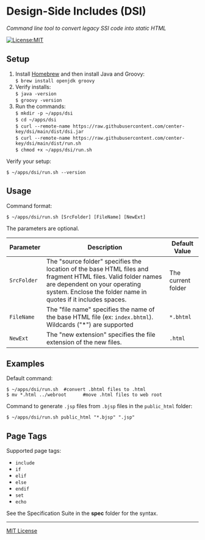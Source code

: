 # Design-Side Includes (DSI)

_Command line tool to convert legacy SSI code into static HTML_

[![License:MIT](https://img.shields.io/badge/License-MIT-blue.svg)](https://github.com/center-key/fetch-json/blob/main/LICENSE.txt)

## Setup
1. Install [Homebrew](https://brew.sh) and then install Java and Groovy:<br>
   `$ brew install openjdk groovy`<br>
2. Verify installs:<br>
   `$ java -version`<br>
   `$ groovy -version`<br>
3. Run the commands:<br>
   `$ mkdir -p ~/apps/dsi`<br>
   `$ cd ~/apps/dsi`<br>
   `$ curl --remote-name https://raw.githubusercontent.com/center-key/dsi/main/dist/dsi.jar`<br>
   `$ curl --remote-name https://raw.githubusercontent.com/center-key/dsi/main/dist/run.sh`<br>
   `$ chmod +x ~/apps/dsi/run.sh`<br>

Verify your setup:
```shell
$ ~/apps/dsi/run.sh --version
```

## Usage
Command format:
```shell
$ ~/apps/dsi/run.sh [SrcFolder] [FileName] [NewExt]
```
The parameters are optional.

| Parameter   | Description | Default Value |
| ----------- | ----------- | ------------- |
| `SrcFolder` | The "source folder" specifies the location of the base HTML files and fragment HTML files.  Valid folder names are dependent on your operating system.  Enclose the folder name in quotes if it includes spaces. | The current folder |
| `FileName`  | The "file name" specifies the name of the base HTML file (ex: `index.bhtml`).  Wildcards ("*") are supported | `*.bhtml` |
| `NewExt`    | The "new extension" specifies the file extension of the new files. | `.html` |

## Examples
Default command:
```shell
$ ~/apps/dsi/run.sh  #convert .bhtml files to .html
$ mv *.html ../webroot      #move .html files to web root
```
Command to generate `.jsp` files from `.bjsp` files in the `public_html` folder:
```shell
$ ~/apps/dsi/run.sh public_html "*.bjsp" ".jsp"
```

## Page Tags
Supported page tags:
   * `include`
   * `if`
   * `elif`
   * `else`
   * `endif`
   * `set`
   * `echo`

See the Specification Suite in the **spec** folder for the syntax.

---
[MIT License](LICENSE.txt)
